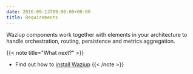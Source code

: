```yaml
---
date: 2016-09-13T09:00:00+00:00
title: Requirements
---
```


Waziup components work together with elements in your architecture to handle orchestration, routing, persistence and metrics aggregation.


{{< note title="What next?" >}}
* Find out how to [install Waziup](/documentation/installation)
{{< /note >}}

